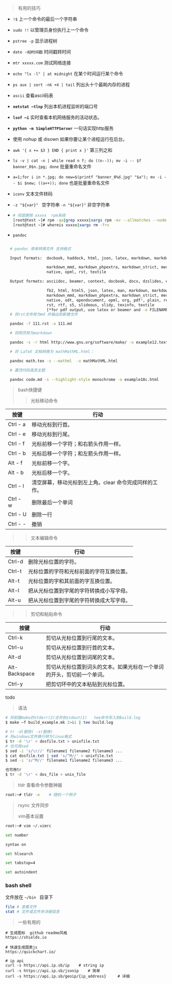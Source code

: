 > 有用的技巧

- `!$`  上一个命令的最后一个字符串
- `sudo !!` 以管理员身份执行上一个命令
- `pstree -p` 显示进程树
- `date -d@时间戳` 时间戳转时间
- `mtr xxxxx.com` 测试网络连接
- `echo "ls -l" | at midnight`  在某个时间运行某个命令
- `ps aux | sort -nk +4 | tail`  列出头十个最耗内存的进程
- `ascii` 查看ascii码表
- **`netstat –tlnp`** 列出本机进程监听的端口号
- **`lsof –i`** 实时查看本机网络服务的活动状态。
- **`python -m SimpleHTTPServer`** 一句话实现http服务
- 使用 nohup 或  disown 如果你要让某个进程运行在后台。
- `awk '{ x += $3 } END { print x }'` 第三列之和 
- `ls -v | cat -n | while read n f; do ((n--)); mv -i -- $f banner_0$n.jpg; done` 批量重命名文件
- `a=1;for i in *.jpg; do new=$(printf "banner_0%d.jpg" "$a"); mv -i -- $i $new; ((a++)); done` 也是批量重命名文件
- `iconv` 文本文件转码



- `-z "${var}" ` 空字符串  `-n "${var}"` 非空字符串





- ```bash
  # 彻底删除 xxxxx  rpm系统
  [root@test ~]# rpm -qa|grep xxxxx|xargs rpm -ev --allmatches --nodeps
  [root@test ~]# whereis xxxxx|xargs rm -frv
  ```

- `pandoc`

```bash

  # pandoc 用来转换文件 支持格式

  Input formats:  docbook, haddock, html, json, latex, markdown, markdown_github,

                  markdown_mmd, markdown_phpextra, markdown_strict, mediawiki,
                  native, opml, rst, textile

  Output formats: asciidoc, beamer, context, docbook, docx, dzslides, epub, epub3,

                  fb2, html, html5, json, latex, man, markdown, markdown_github,
                  markdown_mmd, markdown_phpextra, markdown_strict, mediawiki,
                  native, odt, opendocument, opml, org, pdf*, plain, revealjs,
                  rst, rtf, s5, slideous, slidy, texinfo, textile
                  [*for pdf output, use latex or beamer and -o FILENAME.pdf]
  # 将rst文件转为md 并输出到新建文件

  pandoc -f 111.rst -o 111.md   

  # 将网页转为markdown

  pandoc -s -r html http://www.gnu.org/software/make/ -o example12.text

  # 将 LaTeX 文档转换为 mathMathML.html：

  pandoc math.tex -s --mathml  -o mathMathML.html

  # 置顶代码高亮主题

  pandoc code.md -s --highlight-style monochrome -o example18c.html
```

> bash快捷键
> 
> > 光标移动命令

| 按键       | 行动                             |
| -------- | ------------------------------ |
| Ctrl - a | 移动光标到行首。                       |
| Ctrl - e | 移动光标到行尾。                       |
| Ctrl - f | 光标前移一个字符；和右箭头作用一样。             |
| Ctrl - b | 光标后移一个字符；和左箭头作用一样。             |
| Alt - f  | 光标前移一个字。                       |
| Alt - b  | 光标后移一个字。                       |
| Ctrl - l | 清空屏幕，移动光标到左上角。clear 命令完成同样的工作。 |
| Ctrl - w | 删除最后一个单词                       |
| Ctrl - U | 删除一行                           |
| Ctrl - - | 撤销                             |

> > 文本编辑命令

| 按键     | 行动                   |
| ------ | -------------------- |
| Ctrl-d | 删除光标位置的字符。           |
| Ctrl-t | 光标位置的字符和光标前面的字符互换位置。 |
| Alt-t  | 光标位置的字和其前面的字互换位置。    |
| Alt-l  | 把从光标位置到字尾的字符转换成小写字母。 |
| Alt-u  | 把从光标位置到字尾的字符转换成大写字母。 |

> > 剪切和粘贴命令

| 按键            | 行动                                  |
| ------------- | ----------------------------------- |
| Ctrl-k        | 剪切从光标位置到行尾的文本。                      |
| Ctrl-u        | 剪切从光标位置到行首的文本。                      |
| Alt-d         | 剪切从光标位置到词尾的文本。                      |
| Alt-Backspace | 剪切从光标位置到词头的文本。如果光标在一个单词的开头，剪切前一个单词。 |
| Ctrl-y        | 把剪切环中的文本粘贴到光标位置。                    |

todo

> 语法

```bash
# 将前面make的stderr(2)合并到stdout(1)   tee命令写入到build.log
$ make –f build_example.mk 2>&1 | tee build.log

# tr -d(删除) -s(替换)
# 将windows文件换行转为linux格式
$ tr -d '\r' < dosfile.txt > unixfile.txt
# 也可用sed
$ sed -i 's/\r//' filename1 filename2 filename3 ...
$ cat dosfile.txt | sed 's/^M//' > unixfile.txt
$ sed -i 's/^M//' filename1 filename2 filename3 ...

也可用tr
$ tr -d '\r' < dos_file > unix_file
```

> tldr   查看命令参数神器

```bash
root:~# tldr -e    # 随机一个例子
```

> rsync  文件同步
> 
> vim基本设置

```bash
root:~# vim ~/.vimrc

set number

syntax on

set hlsearch

set tabstop=4

set autoindent
```

### bash shell

文件放在 `~/bin ` 目录下

```bash
file # 查看文件
stat # 文件或文件夹详细信息
```

> 一些有用的

```
# 生成图标  github readme风格
https://shields.io

# 快速生成图表js
https://quickchart.io/

# ip api
curl -s https://api.ip.sb/ip    # string ip
curl -s https://api.ip.sb/jsonip    # 简单
curl -s https://api.ip.sb/geoip/{ip_address}     # 详细

```

